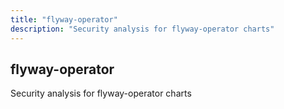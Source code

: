 ```yaml
---
title: "flyway-operator"
description: "Security analysis for flyway-operator charts"
---
```


## flyway-operator

Security analysis for flyway-operator charts
